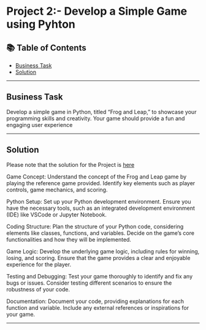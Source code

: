 # Project 2:- Develop a Simple Game using Pyhton
## 📚 Table of Contents
- [Business Task](#business-task)
- [Solution](#solution)

***

## Business Task
Develop a simple game in Python, titled “Frog and Leap,” to showcase your programming skills and creativity. Your game should provide a fun and engaging user experience
***

## Solution
Please note that the solution for the Project is [here](https://colab.research.google.com/drive/1nwZceo-KTebtquhBa9badYhoGTB_lbu2?usp=sharing)

Game Concept:
Understand the concept of the Frog and Leap game by playing the reference game provided.
Identify key elements such as player controls, game mechanics, and scoring.
 

Python Setup:
Set up your Python development environment. Ensure you have the necessary tools, such as an integrated development environment (IDE) like VSCode or Jupyter Notebook.
 

Coding Structure:
Plan the structure of your Python code, considering elements like classes, functions, and variables.
Decide on the game’s core functionalities and how they will be implemented.
 

Game Logic:
Develop the underlying game logic, including rules for winning, losing, and scoring.
Ensure that the game provides a clear and enjoyable experience for the player.
 

Testing and Debugging:
Test your game thoroughly to identify and fix any bugs or issues.
Consider testing different scenarios to ensure the robustness of your code.
 

Documentation:
Document your code, providing explanations for each function and variable.
Include any external references or inspirations for your game.

***




